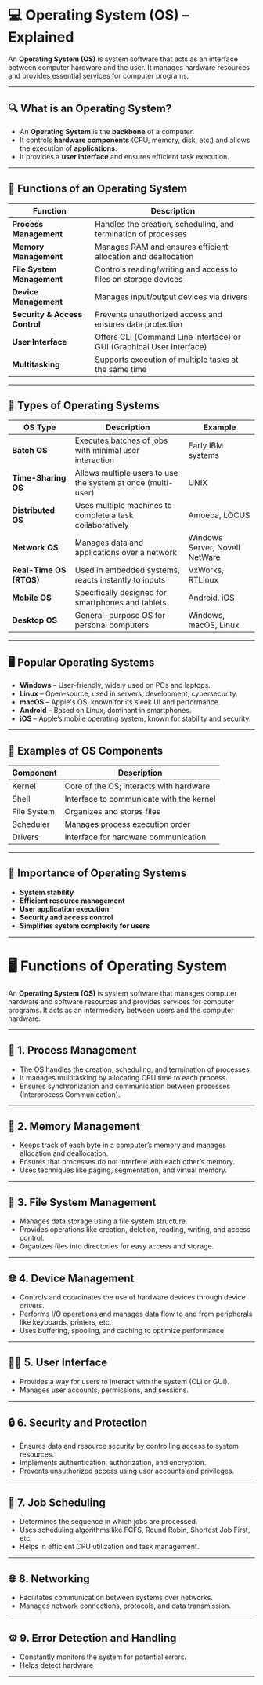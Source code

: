 # 💻 Operating System (OS) – Explained

An **Operating System (OS)** is system software that acts as an interface between computer hardware and the user. It manages hardware resources and provides essential services for computer programs.

---

## 🔍 What is an Operating System?

- An **Operating System** is the **backbone** of a computer.
- It controls **hardware components** (CPU, memory, disk, etc.) and allows the execution of **applications**.
- It provides a **user interface** and ensures efficient task execution.

---

## 🧱 Functions of an Operating System

| Function              | Description                                                                 |
|-----------------------|-----------------------------------------------------------------------------|
| **Process Management** | Handles the creation, scheduling, and termination of processes              |
| **Memory Management**  | Manages RAM and ensures efficient allocation and deallocation               |
| **File System Management** | Controls reading/writing and access to files on storage devices        |
| **Device Management**  | Manages input/output devices via drivers                                    |
| **Security & Access Control** | Prevents unauthorized access and ensures data protection            |
| **User Interface**     | Offers CLI (Command Line Interface) or GUI (Graphical User Interface)       |
| **Multitasking**       | Supports execution of multiple tasks at the same time                       |

---

## 🧠 Types of Operating Systems

| OS Type                 | Description                                                               | Example                      |
|--------------------------|---------------------------------------------------------------------------|------------------------------|
| **Batch OS**             | Executes batches of jobs with minimal user interaction                   | Early IBM systems            |
| **Time-Sharing OS**      | Allows multiple users to use the system at once (multi-user)              | UNIX                         |
| **Distributed OS**       | Uses multiple machines to complete a task collaboratively                 | Amoeba, LOCUS                |
| **Network OS**           | Manages data and applications over a network                              | Windows Server, Novell NetWare |
| **Real-Time OS (RTOS)**  | Used in embedded systems, reacts instantly to inputs                      | VxWorks, RTLinux             |
| **Mobile OS**            | Specifically designed for smartphones and tablets                         | Android, iOS                 |
| **Desktop OS**           | General-purpose OS for personal computers                                 | Windows, macOS, Linux        |

---

## 🖥️ Popular Operating Systems

- **Windows** – User-friendly, widely used on PCs and laptops.
- **Linux** – Open-source, used in servers, development, cybersecurity.
- **macOS** – Apple's OS, known for its sleek UI and performance.
- **Android** – Based on Linux, dominant in smartphones.
- **iOS** – Apple’s mobile operating system, known for stability and security.

---

## 🧾 Examples of OS Components

| Component       | Description                            |
|------------------|----------------------------------------|
| Kernel           | Core of the OS; interacts with hardware |
| Shell            | Interface to communicate with the kernel |
| File System      | Organizes and stores files              |
| Scheduler        | Manages process execution order         |
| Drivers          | Interface for hardware communication    |

---

## 📌 Importance of Operating Systems

- **System stability**
- **Efficient resource management**
- **User application execution**
- **Security and access control**
- **Simplifies system complexity for users**

---

# 🖥️ Functions of Operating System

An **Operating System (OS)** is system software that manages computer hardware and software resources and provides services for computer programs. It acts as an intermediary between users and the computer hardware.

---

## 🔧 1. Process Management
- The OS handles the creation, scheduling, and termination of processes.
- It manages multitasking by allocating CPU time to each process.
- Ensures synchronization and communication between processes (Interprocess Communication).

---

## 💾 2. Memory Management
- Keeps track of each byte in a computer’s memory and manages allocation and deallocation.
- Ensures that processes do not interfere with each other’s memory.
- Uses techniques like paging, segmentation, and virtual memory.

---

## 📁 3. File System Management
- Manages data storage using a file system structure.
- Provides operations like creation, deletion, reading, writing, and access control.
- Organizes files into directories for easy access and storage.

---

## 🌐 4. Device Management
- Controls and coordinates the use of hardware devices through device drivers.
- Performs I/O operations and manages data flow to and from peripherals like keyboards, printers, etc.
- Uses buffering, spooling, and caching to optimize performance.

---

## 🧑‍💼 5. User Interface
- Provides a way for users to interact with the system (CLI or GUI).
- Manages user accounts, permissions, and sessions.

---

## 🔒 6. Security and Protection
- Ensures data and resource security by controlling access to system resources.
- Implements authentication, authorization, and encryption.
- Prevents unauthorized access using user accounts and privileges.

---

## 🔁 7. Job Scheduling
- Determines the sequence in which jobs are processed.
- Uses scheduling algorithms like FCFS, Round Robin, Shortest Job First, etc.
- Helps in efficient CPU utilization and task management.

---

## 🌐 8. Networking
- Facilitates communication between systems over networks.
- Manages network connections, protocols, and data transmission.

---

## ⚙️ 9. Error Detection and Handling
- Constantly monitors the system for potential errors.
- Helps detect hardware

---
